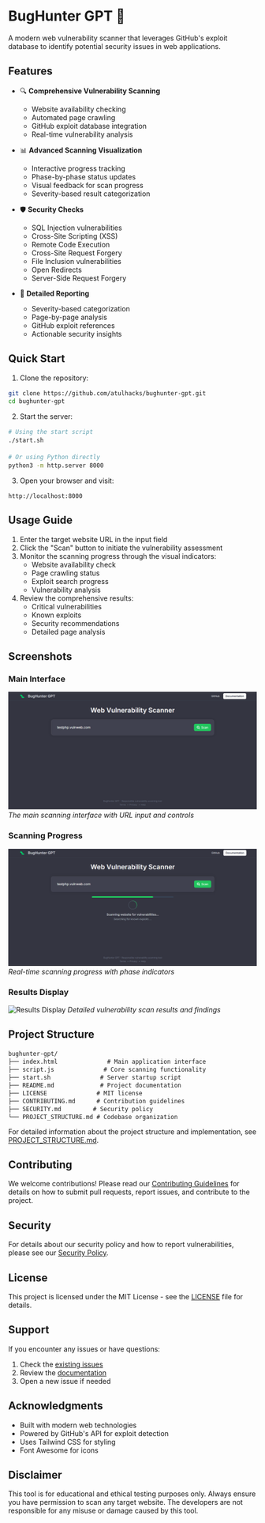 # BugHunter GPT 🐛

A modern web vulnerability scanner that leverages GitHub's exploit database to identify potential security issues in web applications.

## Features

- 🔍 **Comprehensive Vulnerability Scanning**
  - Website availability checking
  - Automated page crawling
  - GitHub exploit database integration
  - Real-time vulnerability analysis

- 📊 **Advanced Scanning Visualization**
  - Interactive progress tracking
  - Phase-by-phase status updates
  - Visual feedback for scan progress
  - Severity-based result categorization

- 🛡️ **Security Checks**
  - SQL Injection vulnerabilities
  - Cross-Site Scripting (XSS)
  - Remote Code Execution
  - Cross-Site Request Forgery
  - File Inclusion vulnerabilities
  - Open Redirects
  - Server-Side Request Forgery

- 📝 **Detailed Reporting**
  - Severity-based categorization
  - Page-by-page analysis
  - GitHub exploit references
  - Actionable security insights

## Quick Start

1. Clone the repository:
```bash
git clone https://github.com/atulhacks/bughunter-gpt.git
cd bughunter-gpt
```

2. Start the server:
```bash
# Using the start script
./start.sh

# Or using Python directly
python3 -m http.server 8000
```

3. Open your browser and visit:
```
http://localhost:8000
```

## Usage Guide

1. Enter the target website URL in the input field
2. Click the "Scan" button to initiate the vulnerability assessment
3. Monitor the scanning progress through the visual indicators:
   - Website availability check
   - Page crawling status
   - Exploit search progress
   - Vulnerability analysis
4. Review the comprehensive results:
   - Critical vulnerabilities
   - Known exploits
   - Security recommendations
   - Detailed page analysis

## Screenshots

### Main Interface
![Main Interface](screenshots/main.png)
*The main scanning interface with URL input and controls*

### Scanning Progress
![Scanning Progress](screenshots/scanning.png)
*Real-time scanning progress with phase indicators*

### Results Display
![Results Display](screenshots/results.png)
*Detailed vulnerability scan results and findings*

## Project Structure

```
bughunter-gpt/
├── index.html              # Main application interface
├── script.js              # Core scanning functionality
├── start.sh              # Server startup script
├── README.md             # Project documentation
├── LICENSE              # MIT license
├── CONTRIBUTING.md      # Contribution guidelines
├── SECURITY.md         # Security policy
└── PROJECT_STRUCTURE.md # Codebase organization
```

For detailed information about the project structure and implementation, see [PROJECT_STRUCTURE.md](PROJECT_STRUCTURE.md).

## Contributing

We welcome contributions! Please read our [Contributing Guidelines](CONTRIBUTING.md) for details on how to submit pull requests, report issues, and contribute to the project.

## Security

For details about our security policy and how to report vulnerabilities, please see our [Security Policy](SECURITY.md).

## License

This project is licensed under the MIT License - see the [LICENSE](LICENSE) file for details.

## Support

If you encounter any issues or have questions:
1. Check the [existing issues](https://github.com/atulhacks/bughunter-gpt/issues)
2. Review the [documentation](PROJECT_STRUCTURE.md)
3. Open a new issue if needed

## Acknowledgments

- Built with modern web technologies
- Powered by GitHub's API for exploit detection
- Uses Tailwind CSS for styling
- Font Awesome for icons

## Disclaimer

This tool is for educational and ethical testing purposes only. Always ensure you have permission to scan any target website. The developers are not responsible for any misuse or damage caused by this tool.